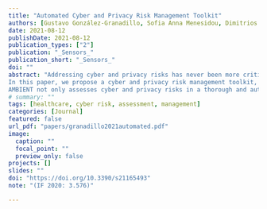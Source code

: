 ```yaml
---
title: "Automated Cyber and Privacy Risk Management Toolkit"
authors: [Gustavo González-Granadillo, Sofia Anna Menesidou, Dimitrios Papamartzivanos, Ramon Romeu, Diana Navarro-Llobet, Caxton Okoh, Sokratis Nifakos, Christos Xenakis, Emmanouil Panaousis]
date: 2021-08-12
publishDate: 2021-08-12
publication_types: ["2"]
publication: "_Sensors_"
publication_short: "_Sensors_"
doi: ""
abstract: "Addressing cyber and privacy risks has never been more critical for organisations. While a number of risk assessment methodologies and software tools are available, it is most often the case that one must, at least, integrate them into a holistic approach that combines several appropriate risk sources as input to risk mitigation tools. In addition, cyber risk assessment primarily investigates cyber risks as the consequence of vulnerabilities and threats that threaten assets of the investigated infrastructure. In fact, cyber risk assessment is decoupled from privacy impact assessment, which aims to detect privacy-specific threats and assess the degree of compliance with data protection legislation. Furthermore, a Privacy Impact Assessment (PIA) is conducted in a proactive manner during the design phase of a system, combining processing activities and their inter-dependencies with assets, vulnerabilities, real-time threats and Personally Identifiable Information (PII) that may occur during the dynamic life-cycle of systems.
In this paper, we propose a cyber and privacy risk management toolkit, called AMBIENT (AutoMated cyBer and prIvacy risk managEmeNt Toolkit) that addresses the above challenges by implementing and integrating three distinct software tools.
AMBIENT not only assesses cyber and privacy risks in a thorough and automated manner but it also offers decision-support capabilities, to recommend optimal safeguards using the well-known repository of the Center for Internet Security (CIS) Controls. To the best of our knowledge, AMBIENT is the first toolkit, in the academic literature, that brings together the aforementioned capabilities. To demonstrate its use, we have created a case scenario based on information about cyber attacks we have received from a healthcare organisation, as a reference sector that faces critical cyber and privacy threats."
# summary: ""
tags: [healthcare, cyber risk, assessment, management]
categories: [Journal]
featured: false
url_pdf: "papers/granadillo2021automated.pdf"
image:
  caption: ""
  focal_point: ""
  preview_only: false
projects: []
slides: ""
doi: "https://doi.org/10.3390/s21165493"
note: "(IF 2020: 3.576)"

---
```

